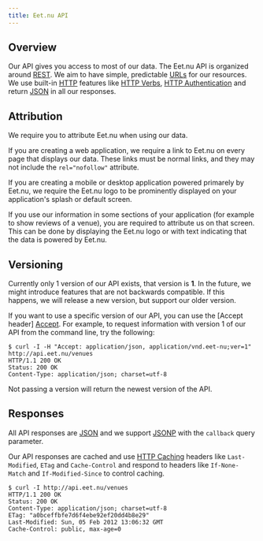 ```yaml
---
title: Eet.nu API
---
```


## Overview

Our API gives you access to most of our data. The Eet.nu API is organized
around [REST][REST]. We aim to have simple, predictable [URLs][URL] for our
resources. We use built-in [HTTP][HTTP] features like [HTTP Verbs][HTTP Verbs],
[HTTP Authentication][HTTP Auth] and return [JSON][JSON] in all our responses.

## Attribution

We require you to attribute Eet.nu when using our data. 

If you are creating a web application, we require a link to Eet.nu on every
page that displays our data. These links must be normal links, and they may not
include the `rel="nofollow"` attribute.

If you are creating a mobile or desktop application powered primarely by Eet.nu,
we require the Eet.nu logo to be prominently displayed on your application's 
splash or default screen.

If you use our information in some sections of your application (for example to
show reviews of a venue), you are required to attribute us on that screen. This
can be done by displaying the Eet.nu logo or with text indicating that the data
is powered by Eet.nu.

## Versioning

Currently only 1 version of our API exists, that version is **1**. In the
future, we might introduce features that are not backwards compatible. If this 
happens, we will release a new version, but support our older version.

If you want to use a specific version of our API, you can use the [Accept header]
[Accept]. For example, to request information with version 1 of our API from the
command line, try the following:

~~~
$ curl -I -H "Accept: application/json, application/vnd.eet-nu;ver=1" http://api.eet.nu/venues
HTTP/1.1 200 OK
Status: 200 OK
Content-Type: application/json; charset=utf-8
~~~

Not passing a version will return the newest version of the API.

## Responses

All API responses are [JSON][JSON] and we support [JSONP][JSONP] with the
`callback` query parameter.

Our API responses are cached and use [HTTP Caching][HTTP Caching] headers like
`Last-Modified`, `ETag` and `Cache-Control` and respond to headers like
`If-None-Match` and `If-Modified-Since` to control caching.

~~~
$ curl -I http://api.eet.nu/venues
HTTP/1.1 200 OK
Status: 200 OK
Content-Type: application/json; charset=utf-8
ETag: "a0bceffbfe7d6f4ebe92ef20dd4b8e29"
Last-Modified: Sun, 05 Feb 2012 13:06:32 GMT
Cache-Control: public, max-age=0
~~~

[REST]: http://en.wikipedia.org/wiki/Representational_State_Transfer "Representational state transfer (REST)"
[URL]: http://en.wikipedia.org/wiki/Uniform_resource_locator "Uniform resource locator (URL)"
[HTTP]: http://en.wikipedia.org/wiki/Hypertext_Transfer_Protocol "Hypertext Transfer Protocol (HTTP)"
[HTTP Verbs]: http://en.wikipedia.org/wiki/Hypertext_Transfer_Protocol#Request_methods "HTTP Request methods"
[HTTP Auth]: http://en.wikipedia.org/wiki/Basic_access_authentication "Basic HTTP Authentication"
[HTTP Caching]: http://www.w3.org/Protocols/rfc2616/rfc2616-sec13.html "Caching in HTTP"
[JSON]: http://en.wikipedia.org/wiki/JSON "Javascript Object Notation (JSON)"
[JSONP]: http://en.wikipedia.org/wiki/JSONP "JSON with padding (JSONP)"
[Accept]: http://www.w3.org/Protocols/rfc2616/rfc2616-sec14.html "Accept request-header"
